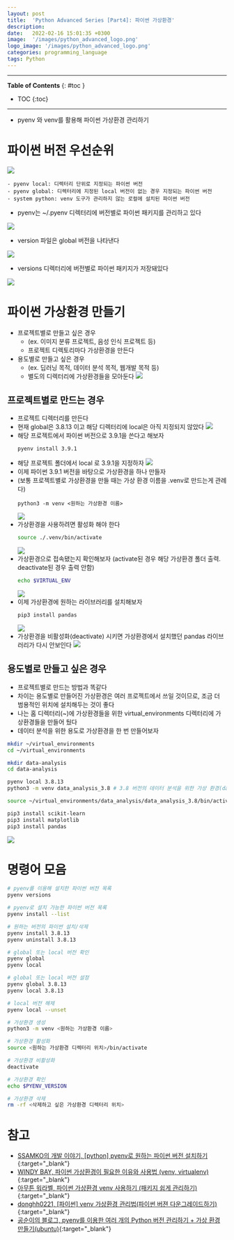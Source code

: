 ```yaml
---
layout: post
title:  'Python Advanced Series [Part4]: 파이썬 가상환경'
description: 
date:   2022-02-16 15:01:35 +0300
image:  '/images/python_advanced_logo.png'
logo_image: '/images/python_advanced_logo.png'
categories: programming_language
tags: Python
---
```

---
**Table of Contents**
{: #toc }
*  TOC
{:toc}

---

- pyenv 와 venv를 활용해 파이썬 가상환경 관리하기

# 파이썬 버전 우선순위

![](/images/py_vir_0.png)

```
- pyenv local: 디렉터리 단위로 지정되는 파이썬 버전
- pyenv global: 디렉터리에 지정된 local 버전이 없는 경우 지정되는 파이썬 버전
- system python: venv 도구가 관리하지 않는 로컬에 설치된 파이썬 버전
```

- pyenv는 ~/.pyenv 디렉터리에 버전별로 파이썬 패키지를 관리하고 있다

![](/images/py_vir_1.png)

- version 파일은 global 버전을 나타낸다

![](/images/py_vir_2.png)

- versions 디렉터리에 버전별로 파이썬 패키지가 저장돼있다

![](/images/py_vir_3.png)


# 파이썬 가상환경 만들기

- 프로젝트별로 만들고 싶은 경우 
  - (ex. 이미지 분류 프로젝트, 음성 인식 프로젝트 등)
  - 프로젝트 디렉토리마다 가상환경을 만든다
- 용도별로 만들고 싶은 경우
  - (ex. 딥러닝 목적, 데이터 분석 목적, 웹개발 목적 등)
  - 별도의 디렉터리에 가상환경들을 모아둔다
    ![](/images/pyenv_5.png)

## 프로젝트별로 만드는 경우

- 프로젝트 디렉터리를 만든다
- 현재 global은 3.8.13 이고 해당 디렉터리에 local은 아직 지정되지 않았다
  ![](/images/py_vir_4.png)
- 해당 프로젝트에서 파이썬 버전으로 3.9.1을 쓴다고 해보자
  ```sh
  pyenv install 3.9.1
  ```
- 해당 프로젝트 폴더에서 local 로 3.9.1을 지정하자
  ![](/images/py_vir_6.png)
- 이제 파이썬 3.9.1 버전을 바탕으로 가상환경을 하나 만들자 
- (보통 프로젝트별로 가상환경을 만들 때는 가상 환경 이름을 .venv로 만드는게 관례다)
  ```
  python3 -m venv <원하는 가상환경 이름>
  ```
  ![](/images/py_vir_7.png)
- 가상환경을 사용하려면 활성화 해야 한다
  ```sh
  source ./.venv/bin/activate
  ```
  ![](/images/py_vir_8.png)
- 가상환경으로 접속됐는지 확인해보자 (activate된 경우 해당 가상환경 폴더 출력. deactivate된 경우 출력 안함)
  ```sh
  echo $VIRTUAL_ENV
  ```
  ![](/images/py_vir_9.png)
- 이제 가상환경에 원하는 라이브러리를 설치해보자
  ```sh
  pip3 install pandas
  ```
  ![](/images/py_vir_10.png)
- 가상환경을 비활성화(deactivate) 시키면 가상환경에서 설치했던 pandas 라이브러리가 다시 안보인다
  ![](/images/py_vir_11.png)

## 용도별로 만들고 싶은 경우

- 프로젝트별로 만드는 방법과 똑같다
- 차이는 용도별로 만들어진 가상환경은 여러 프로젝트에서 쓰일 것이므로, 조금 더 범용적인 위치에 설치해두는 것이 좋다
- 나는 홈 디렉터리(~)에 가상환경들을 위한 virtual_environments 디렉터리에 가상환경들을 만들어 뒀다
- 데이터 분석을 위한 용도로 가상환경을 한 번 만들어보자

```sh
mkdir ~/virtual_environments
cd ~/virtual_environments

mkdir data-analysis
cd data-analysis

pyenv local 3.8.13
python3 -m venv data_analysis_3.8 # 3.8 버전의 데이터 분석을 위한 가상 환경(data_analysis_3.8) 생성

source ~/virtual_environments/data_analysis/data_analysis_3.8/bin/activate

pip3 install scikit-learn
pip3 install matplotlib
pip3 install pandas
```

![](/images/py_vir_12.png)

# 명령어 모음

```sh
# pyenv를 이용해 설치한 파이썬 버전 목록
pyenv versions

# pyenv로 설치 가능한 파이썬 버전 목록
pyenv install --list

# 원하는 버전의 파이썬 설치/삭제
pyenv install 3.8.13
pyenv uninstall 3.8.13

# global 또는 local 버전 확인
pyenv global
pyenv local

# global 또는 local 버전 설정
pyenv global 3.8.13
pyenv local 3.8.13

# local 버전 해제
pyenv local --unset
```

```sh
# 가상환경 생성
python3 -m venv <원하는 가상환경 이름>

# 가상환경 활성화
source <원하는 가상환경 디렉터리 위치>/bin/activate

# 가상환경 비활성화
deactivate

# 가상환경 확인
echo $PYENV_VERSION

# 가상환경 삭제
rm -rf <삭제하고 싶은 가상환경 디렉터리 위치>
```

# 참고 

- [SSAMKO의 개발 이야기, [python] pyenv로 원하는 파이썬 버전 설치하기](https://ssamko.tistory.com/59){:target="_blank"}
- [WINDY BAY, 파이썬 가상환경이 필요한 이유와 사용법 (venv, virtualenv)](https://windybay.net/post/13/){:target="_blank"}
- [아무튼 워라벨, 파이썬 가상환경 venv 사용하기 (패키지 쉽게 관리하기)](https://hleecaster.com/python-venv/){:target="_blank"}
- [donghh0221, [파이썬] venv 가상환경 관리법(파이썬 버젼 다운그레이드하기)](https://donghh0221.tistory.com/11){:target="_blank"}
- [공순이의 블로그, pyenv를 이용한 여러 개의 Python 버전 관리하기 + 가상 환경 만들기(ubuntu)](https://wooriel.tistory.com/54){:target="_blank"}